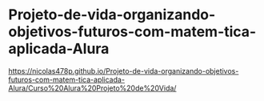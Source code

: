 # Projeto-de-vida-organizando-objetivos-futuros-com-matem-tica-aplicada-Alura
https://nicolas478p.github.io/Projeto-de-vida-organizando-objetivos-futuros-com-matem-tica-aplicada-Alura/Curso%20Alura%20Projeto%20de%20Vida/
